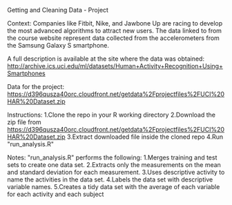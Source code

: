 Getting and Cleaning Data - Project

Context:
Companies like Fitbit, Nike, and Jawbone Up are racing to develop the most advanced algorithms to attract new users. The data linked to from the course website represent data collected from the accelerometers from the Samsung Galaxy S smartphone. 

A full description is available at the site where the data was obtained:
http://archive.ics.uci.edu/ml/datasets/Human+Activity+Recognition+Using+Smartphones

Data for the project:
https://d396qusza40orc.cloudfront.net/getdata%2Fprojectfiles%2FUCI%20HAR%20Dataset.zip


Instructions:
1.Clone the repo in your R working directory
2.Download the zip file from 
https://d396qusza40orc.cloudfront.net/getdata%2Fprojectfiles%2FUCI%20HAR%20Dataset.zip
3.Extract downloaded file inside the cloned repo 
4.Run "run_analysis.R"

Notes:
"run_analysis.R" performs the following:
1.Merges training and test sets to create one data set.
2.Extracts only the measurements on the mean and standard deviation for each measurement.
3.Uses descriptive activity to name the activities in the data set.
4.Labels the data set with descriptive variable names.
5.Creates a tidy data set with the average of each variable for each activity and each subject


